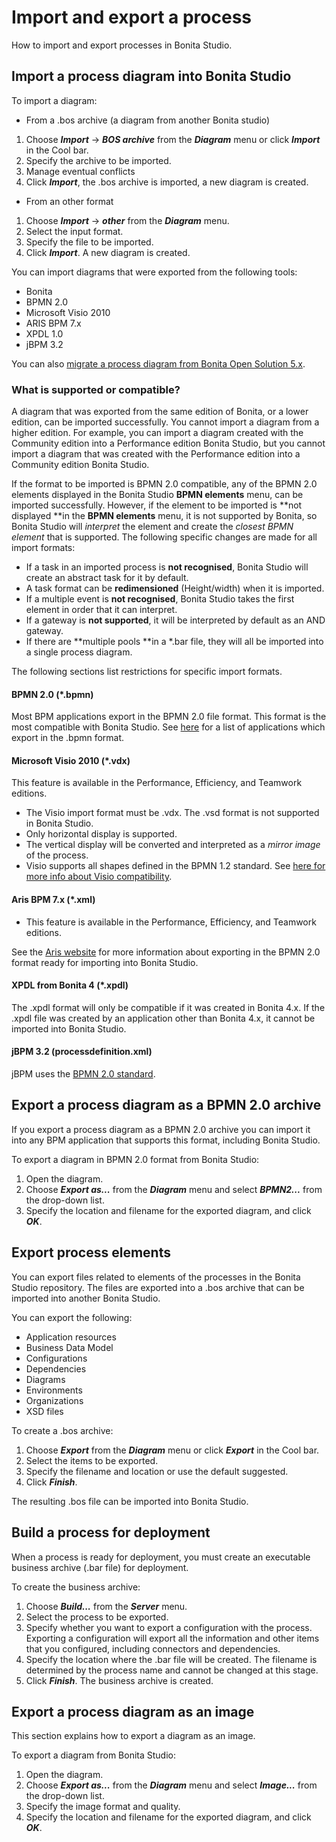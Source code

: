 # Import and export a process
How to import and export processes in Bonita Studio.

## Import a process diagram into Bonita Studio

To import a diagram:

* From a .bos archive (a diagram from another Bonita studio)
1. Choose **_Import_** -> **_BOS archive_** from the **_Diagram_** menu or click **_Import_** in the Cool bar.
2. Specify the archive to be imported.
3. Manage eventual conflicts
4. Click **_Import_**, the .bos archive is imported, a new diagram is created.  

* From an other format
1. Choose **_Import_** -> **_other_** from the **_Diagram_** menu.
2. Select the input format.
3. Specify the file to be imported.
4. Click **_Import_**. A new diagram is created.

You can import diagrams that were exported from the following tools:

* Bonita
* BPMN 2.0
* Microsoft Visio 2010
* ARIS BPM 7.x
* XPDL 1.0
* jBPM 3.2

You can also [migrate a process diagram from Bonita Open Solution 5.x](migrate-a-process-from-bonita-open-solution-5-x.md).

### What is supported or compatible?

A diagram that was exported from the same edition of Bonita, or a lower edition, can be imported successfully. 
You cannot import a diagram from a higher edition. 
For example, you can import a diagram created with the Community edition into a Performance edition Bonita Studio, 
but you cannot import a diagram that was created with the Performance edition into a Community edition Bonita Studio.

If the format to be imported is BPMN 2.0 compatible, any of the BPMN 2.0 elements displayed in the Bonita Studio **BPMN elements** menu, can be imported successfully. However, if the element to be 
imported is **not displayed **in the **BPMN elements** menu, it is not supported by Bonita, so Bonita Studio will _interpret_ the element and create the _closest BPMN element_
that is supported. The following specific changes are made for all import formats:

* If a task in an imported process is **not recognised**, Bonita Studio will create an abstract task for it by default.
* A task format can be **redimensioned** (Height/width) when it is imported.
* If a multiple event is **not recognised**, Bonita Studio takes the first element in order that it can interpret.
* If a gateway is **not supported**, it will be interpreted by default as an AND gateway.
* If there are **multiple pools **in a \*.bar file, they will all be imported into a single process diagram.

The following sections list restrictions for specific import formats.

#### BPMN 2.0 (\*.bpmn)

Most BPM applications export in the BPMN 2.0 file format. This format is the most compatible with Bonita Studio. See [here](http://www.bpmn.org/#tabs-implementers) for a list of applications 
which export in the .bpmn format.

#### Microsoft Visio 2010 (\*.vdx)

This feature is available in the Performance, Efficiency, and Teamwork editions.

* The Visio import format must be .vdx. The .vsd format is not supported in Bonita Studio.
* Only horizontal display is supported.
* The vertical display will be converted and interpreted as a _mirror image_ of the process.
* Visio supports all shapes defined in the BPMN 1.2 standard. See [here for more info about Visio compatibility](https://blogs.msdn.microsoft.com/visio/2009/12/03/bpmn-support-in-visio-2010/).

#### Aris BPM 7.x (\*.xml)

* This feature is available in the Performance, Efficiency, and Teamwork editions.

See the [Aris website](http://www.softwareag.com/corporate/products/az/aris/default.asp) for 
more information about exporting in the BPMN 2.0 format ready for importing into Bonita Studio.

#### XPDL from Bonita 4 (\*.xpdl)

The .xpdl format will only be compatible if it was created in Bonita 4.x. If the .xpdl file was created by an application other than Bonita 4.x, it cannot be imported into Bonita Studio.

#### jBPM 3.2 (processdefinition.xml)

jBPM uses the [BPMN 2.0 standard](http://www.jboss.org/).

## Export a process diagram as a BPMN 2.0 archive

If you export a process diagram as a BPMN 2.0 archive you can import it into any BPM application that supports this format, including Bonita Studio.

To export a diagram in BPMN 2.0 format from Bonita Studio:

1. Open the diagram.
2. Choose **_Export as..._** from the **_Diagram_** menu and select **_BPMN2..._** from the drop-down list.
3. Specify the location and filename for the exported diagram, and click **_OK_**.

## Export process elements

You can export files related to elements of the processes in the Bonita Studio repository. The files are exported into a .bos archive that can be imported into another Bonita Studio.

You can export the following:

* Application resources
* Business Data Model
* Configurations
* Dependencies
* Diagrams
* Environments
* Organizations
* XSD files

To create a .bos archive:

1. Choose **_Export_** from the **_Diagram_** menu or click **_Export_** in the Cool bar.
2. Select the items to be exported.
3. Specify the filename and location or use the default suggested.
4. Click **_Finish_**.

The resulting .bos file can be imported into Bonita Studio.

## Build a process for deployment

When a process is ready for deployment, you must create an executable business archive (.bar file) for deployment.

To create the business archive:

1. Choose **_Build..._** from the **_Server_** menu.
2. Select the process to be exported.
3. Specify whether you want to export a configuration with the process. Exporting a configuration will export all the information and other items that you 
configured, including connectors and dependencies.
4. Specify the location where the .bar file will be created. The filename is determined by the process name and cannot be changed at this stage.
5. Click **_Finish_**. The business archive is created.

## Export a process diagram as an image

This section explains how to export a diagram as an image.

To export a diagram from Bonita Studio:

1. Open the diagram.
2. Choose **_Export as..._** from the **_Diagram_** menu and select **_Image..._** from the drop-down list.
3. Specify the image format and quality.
4. Specify the location and filename for the exported diagram, and click **_OK_**.
